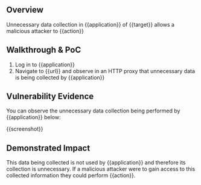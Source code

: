 ## Overview
<!--
Provide a 1-2 sentence description - see http://cveproject.github.io/docs/content/key-details-phrasing.pdf for tips

This format is a good guide:
[VULNTYPE] in [COMPONENT] in [APPLICATION] allows [ATTACKER] to [IMPACT] via [VECTOR]


-->
Unnecessary data collection in {{application}} of {{target}} allows a malicious attacker to {{action}}

## Walkthrough & PoC
<!--
Provide a step-by-step walkthrough on how to access the vulnerable injection point, and how to exploit the vulnerability.
Adding a dot-pointed walkthrough with relevant screenshots will speed triage time and result in faster rewards!

Example:

1. Login to in-scope asset at <www.inscope.com/login>
1. Browse to account page
1. Modify ID token to add single quote
1. View error which states 'SQL Syntax Error'
1. Replace ID value with `1' waitfor delay '00:00:10'; `
-->
1. Log in to {{application}}
1. Navigate to {{url}} and observe in an HTTP proxy that unnecessary data is being collected by {{application}}


## Vulnerability Evidence
<!--
Your submission MUST include evidence of the vulnerability and not be theoretical in nature.

For unnecessary data collection, please post a screenshot from a HTTP proxy that shows data collection being done by {{application}} that is extraneous or unnecessary.
-->

You can observe the unnecessary data collection being performed by {{application}} below:

{{screenshot}}
## Demonstrated Impact
<!--
Envision how this data could be used to perform malicious actions if obtained by a malicious attacker. If a malicious action is possible, provide a full proof-of-concept here.
-->

This data being collected is not used by {{application}} and therefore its collection is unnecessary. If a malicious attacker were to gain access to this collected information they could perform {{action}}.
